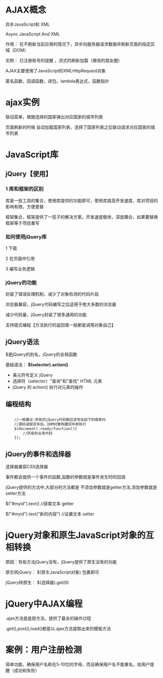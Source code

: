 # AJAX概念

异步JavaScript和 XML

Async  JavaScript And XML

 作用： 在不刷新当前应用的情况下，异步向服务器请求数据并刷新页面的指定区域（DOM）

实例：  已注册账号的提醒  ，流式的刷新加载（微信的朋友圈）

AJAX主要使用了JavaScript的XMLHttpRequest对象



匿名函数，回调函数，闭包，lambda表达式，函数指针



# ajax实例

联动菜单，根据选择的国家弹出对应国家的城市列表

页面刷新的时候 自动加载国家列表，选择了国家列表之后联动请求对应国家的城市列表



# JavaScript库

## jQuery【使用】

### 1	库和框架的区别

库是一些工具的集合，使用库提供的功能即可，使用库提高开发速度，库对项目的影响有限，方便更替

框架集合，框架提供了一揽子的解决方案，开发速度极快，深度耦合，如果要替换框架等于项目重写

### 如何使用jQuery库

1	下载		

2	在页面中引用

3	编写业务逻辑

### jQuery的功能

封装了错误处理机制，减少了对象检测的代码片段

浏览器兼容，jQuery代码编写之后适用于绝大多数的浏览器

减少代码量，jQuery封装了很多通用的功能

支持链式编程【方法执行的返回值一般都是调用对象自己】

## jQuery语法

$是jQuery的别名，jQuery的全局函数

基础语法： **$(selector).action()**

- 美元符号定义 jQuery
- 选择符（selector）"查询"和"查找" HTML 元素
- jQuery 的 action() 执行对元素的操作



## 编程结构

```html

    //一般建议:所有的jQuery代码都应该写在如下的框架内
    //源码读取完毕后，DOM对象构建完毕即执行
    $(document).ready(function(){
        //所有的业务代码
    });
```

## jQuery的事件和选择器

选择器兼容CSS选择器

事件都会提供一个事件的函数,函数的参数就是事件发生时的回调

jQuery提供的方法中,大部分的方法都是    不添加参数就是getter方法,添加参数就是setter方法

$("#myid").text()     //获取文本	getter

$("#myid").text("新的内容")	//设置文本  setter



# jQuery对象和原生JavaScript对象的互相转换

原因：有些方法jQuery没有，jQuery提供了原生没有的功能

原生转jQuery：   $(原生JavaScript对象)  包裹即可

jQuery转原生：   $(选择器).get(0)

# jQuery中AJAX编程

.ajax方法是底层方法，提供了最全的操作过程

.get(),post(),load()都是以.ajax方法提取出来的模板方法



# 案例：用户注册检测

简单功能，确保用户名称在5-10位的字母，而且确保用户名不能重名，给用户提醒（成功和失败）